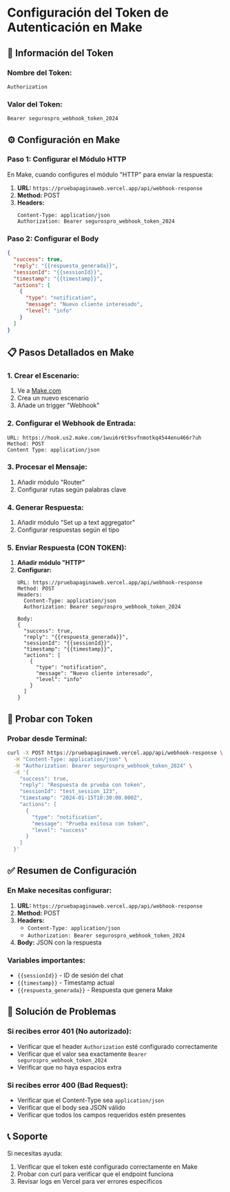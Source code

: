 # Configuración del Token de Autenticación en Make

## 🔐 **Información del Token**

### **Nombre del Token:**
```
Authorization
```

### **Valor del Token:**
```
Bearer segurospro_webhook_token_2024
```

## ⚙️ **Configuración en Make**

### **Paso 1: Configurar el Módulo HTTP**

En Make, cuando configures el módulo "HTTP" para enviar la respuesta:

1. **URL:** `https://pruebapaginaweb.vercel.app/api/webhook-response`
2. **Method:** POST
3. **Headers:**
   ```
   Content-Type: application/json
   Authorization: Bearer segurospro_webhook_token_2024
   ```

### **Paso 2: Configurar el Body**

```json
{
  "success": true,
  "reply": "{{respuesta_generada}}",
  "sessionId": "{{sessionId}}",
  "timestamp": "{{timestamp}}",
  "actions": [
    {
      "type": "notification",
      "message": "Nuevo cliente interesado",
      "level": "info"
    }
  ]
}
```

## 📋 **Pasos Detallados en Make**

### **1. Crear el Escenario:**
1. Ve a [Make.com](https://www.make.com)
2. Crea un nuevo escenario
3. Añade un trigger "Webhook"

### **2. Configurar el Webhook de Entrada:**
```
URL: https://hook.us2.make.com/1wui6r6t9svfnmotkq4544enu466r7uh
Method: POST
Content Type: application/json
```

### **3. Procesar el Mensaje:**
1. Añadir módulo "Router"
2. Configurar rutas según palabras clave

### **4. Generar Respuesta:**
1. Añadir módulo "Set up a text aggregator"
2. Configurar respuestas según el tipo

### **5. Enviar Respuesta (CON TOKEN):**
1. **Añadir módulo "HTTP"**
2. **Configurar:**
   ```
   URL: https://pruebapaginaweb.vercel.app/api/webhook-response
   Method: POST
   Headers:
     Content-Type: application/json
     Authorization: Bearer segurospro_webhook_token_2024
   
   Body:
   {
     "success": true,
     "reply": "{{respuesta_generada}}",
     "sessionId": "{{sessionId}}",
     "timestamp": "{{timestamp}}",
     "actions": [
       {
         "type": "notification",
         "message": "Nuevo cliente interesado",
         "level": "info"
       }
     ]
   }
   ```

## 🧪 **Probar con Token**

### **Probar desde Terminal:**
```bash
curl -X POST https://pruebapaginaweb.vercel.app/api/webhook-response \
  -H "Content-Type: application/json" \
  -H "Authorization: Bearer segurospro_webhook_token_2024" \
  -d '{
    "success": true,
    "reply": "Respuesta de prueba con token",
    "sessionId": "test_session_123",
    "timestamp": "2024-01-15T10:30:00.000Z",
    "actions": [
      {
        "type": "notification",
        "message": "Prueba exitosa con token",
        "level": "success"
      }
    ]
  }'
```

## ✅ **Resumen de Configuración**

### **En Make necesitas configurar:**

1. **URL:** `https://pruebapaginaweb.vercel.app/api/webhook-response`
2. **Method:** POST
3. **Headers:**
   - `Content-Type: application/json`
   - `Authorization: Bearer segurospro_webhook_token_2024`
4. **Body:** JSON con la respuesta

### **Variables importantes:**
- `{{sessionId}}` - ID de sesión del chat
- `{{timestamp}}` - Timestamp actual
- `{{respuesta_generada}}` - Respuesta que genera Make

## 🚨 **Solución de Problemas**

### **Si recibes error 401 (No autorizado):**
- Verificar que el header `Authorization` esté configurado correctamente
- Verificar que el valor sea exactamente `Bearer segurospro_webhook_token_2024`
- Verificar que no haya espacios extra

### **Si recibes error 400 (Bad Request):**
- Verificar que el Content-Type sea `application/json`
- Verificar que el body sea JSON válido
- Verificar que todos los campos requeridos estén presentes

## 📞 **Soporte**

Si necesitas ayuda:
1. Verificar que el token esté configurado correctamente en Make
2. Probar con curl para verificar que el endpoint funciona
3. Revisar logs en Vercel para ver errores específicos 